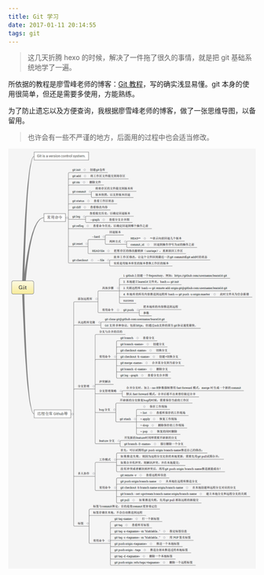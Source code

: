```yaml
---
title: Git 学习
date: 2017-01-11 20:14:55
tags: git
---
```


> 这几天折腾 hexo 的时候，解决了一件拖了很久的事情，就是把 git 基础系统地学了一遍。

所依据的教程是廖雪峰老师的博客：[Git 教程](http://www.liaoxuefeng.com/wiki/0013739516305929606dd18361248578c67b8067c8c017b000/)，写的确实浅显易懂。git 本身的使用很简单，但还是需要多使用，方能熟练。

为了防止遗忘以及方便查询，我根据廖雪峰老师的博客，做了一张思维导图，以备留用。

> 也许会有一些不严谨的地方，后面用的过程中也会适当修改。

![git 教程](Git-学习/Git.png)